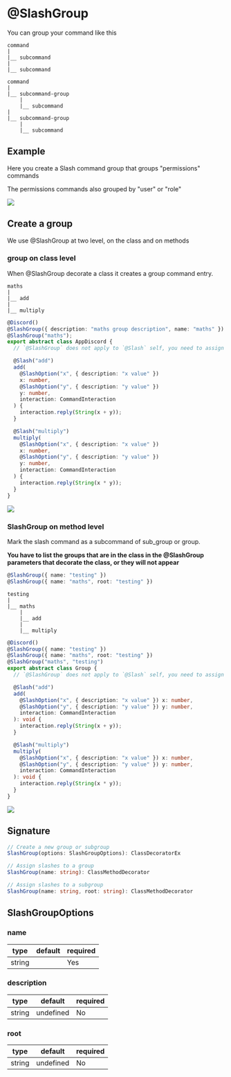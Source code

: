 # @SlashGroup

You can group your command like this

```
command
|
|__ subcommand
|
|__ subcommand

```

```
command
|
|__ subcommand-group
    |
    |__ subcommand
|
|__ subcommand-group
    |
    |__ subcommand
```

## Example

Here you create a Slash command group that groups "permissions" commands

The permissions commands also grouped by "user" or "role"

![](../../../static/img/permissions.png)

## Create a group

We use @SlashGroup at two level, on the class and on methods

### group on class level

When @SlashGroup decorate a class it creates a group command entry.

```
maths
|
|__ add
|
|__ multiply
```

```ts
@Discord()
@SlashGroup({ description: "maths group description", name: "maths" })
@SlashGroup("maths");
export abstract class AppDiscord {
  // `@SlashGroup` does not apply to `@Slash` self, you need to assign it manually for each slash command.

  @Slash("add")
  add(
    @SlashOption("x", { description: "x value" })
    x: number,
    @SlashOption("y", { description: "y value" })
    y: number,
    interaction: CommandInteraction
  ) {
    interaction.reply(String(x + y));
  }

  @Slash("multiply")
  multiply(
    @SlashOption("x", { description: "x value" })
    x: number,
    @SlashOption("y", { description: "y value" })
    y: number,
    interaction: CommandInteraction
  ) {
    interaction.reply(String(x * y));
  }
}
```

![](../../../static/img/group1.png)

### SlashGroup on method level

Mark the slash command as a subcommand of sub_group or group.

**You have to list the groups that are in the class in the @SlashGroup parameters that decorate the class, or they will not appear**

```ts
@SlashGroup({ name: "testing" })
@SlashGroup({ name: "maths", root: "testing" })
```

```
testing
|
|__ maths
    |
    |__ add
    |
    |__ multiply
```

```ts
@Discord()
@SlashGroup({ name: "testing" })
@SlashGroup({ name: "maths", root: "testing" })
@SlashGroup("maths", "testing")
export abstract class Group {
  // `@SlashGroup` does not apply to `@Slash` self, you need to assign it manually for each slash command.

  @Slash("add")
  add(
    @SlashOption("x", { description: "x value" }) x: number,
    @SlashOption("y", { description: "y value" }) y: number,
    interaction: CommandInteraction
  ): void {
    interaction.reply(String(x + y));
  }

  @Slash("multiply")
  multiply(
    @SlashOption("x", { description: "x value" }) x: number,
    @SlashOption("y", { description: "y value" }) y: number,
    interaction: CommandInteraction
  ): void {
    interaction.reply(String(x * y));
  }
}
```

![](../../../static/img/group2.png)

## Signature

```ts
// Create a new group or subgroup
SlashGroup(options: SlashGroupOptions): ClassDecoratorEx

// Assign slashes to a group
SlashGroup(name: string): ClassMethodDecorator

// Assign slashes to a subgroup
SlashGroup(name: string, root: string): ClassMethodDecorator
```

## SlashGroupOptions

### name

| type   | default | required |
| ------ | ------- | -------- |
| string |         | Yes      |

### description

| type   | default   | required |
| ------ | --------- | -------- |
| string | undefined | No       |

### root

| type   | default   | required |
| ------ | --------- | -------- |
| string | undefined | No       |
